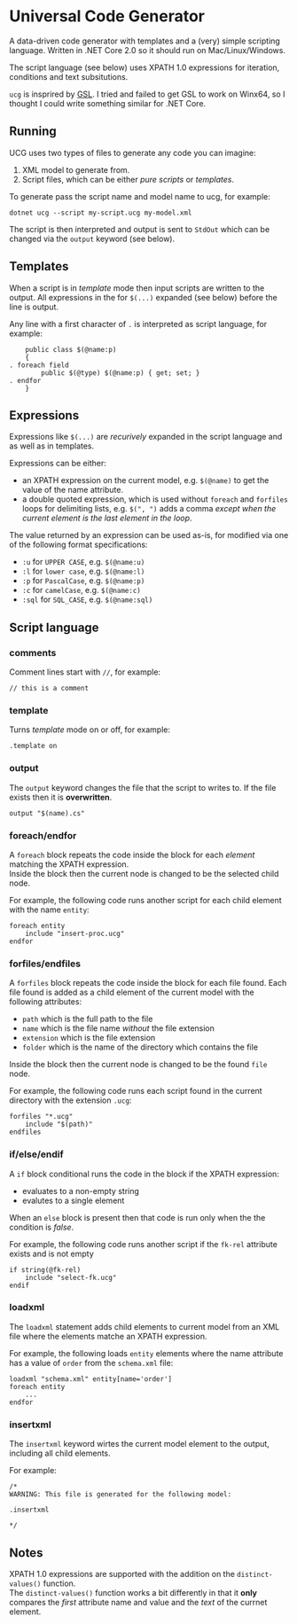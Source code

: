 # Universal Code Generator

A data-driven code generator with templates and a (very) simple scripting language.  Written in .NET Core 2.0 so it should run on Mac/Linux/Windows.

The script language (see below) uses XPATH 1.0 expressions for iteration, conditions and text subsitutions.

`ucg` is insprired by [GSL](https://github.com/imatix/gsl).  I tried and failed to get GSL to work on Winx64, so I thought I could write something similar for .NET Core.

## Running

UCG uses two types of files to generate any code you can imagine:

1. XML model to generate from.
2. Script files, which can be either _pure scripts_ or _templates_.

To generate pass the script name and model name to ucg, for example:
```
dotnet ucg --script my-script.ucg my-model.xml
```

The script is then interpreted and output is sent to `StdOut` which can be changed via the `output` keyword (see below).

## Templates

When a script is in _template_ mode then input scripts are written to the output.  All expressions in the for `$(...)` expanded (see below) before the line is output.

Any line with a first character of `.` is interpreted as script language, for example:
```
	public class $(@name:p)
	{
. foreach field
		public $(@type) $(@name:p) { get; set; }
. endfor
	}
```

## Expressions

Expressions like `$(...)` are _recurively_ expanded in the script language and as well as in templates.  

Expressions can be either:
* an XPATH expression on the current model, e.g. `$(@name)` to get the value of the name attribute.
* a double quoted expression, which is used without `foreach` and `forfiles` loops for delimiting lists, e.g. `$(", ")` adds a comma _except when the current element is the last element in the loop_.

The value returned by an expression can be used as-is, for modified via one of the following format specifications:
* `:u` for `UPPER CASE`, e.g. `$(@name:u)`
* `:l` for `lower case`, e.g. `$(@name:l)`
* `:p` for `PascalCase`, e.g. `$(@name:p)`
* `:c` for `camelCase`, e.g. `$(@name:c)`
* `:sql` for `SQL_CASE`, e.g. `$(@name:sql)`

## Script language

### comments

Comment lines start with `//`, for example:
```
// this is a comment
```

### template

Turns _template_ mode on or off, for example:
```
.template on
```

### output

The `output` keyword changes the file that the script to writes to.  If the file exists then it is __overwritten__.
```
output "$(name).cs"
```

### foreach/endfor

A `foreach` block repeats the code inside the block for each _element_ matching the XPATH expression.  
Inside the block then the current node is changed to be the selected child node.

For example, the following code runs another script for each child element with the name `entity`:
```
foreach entity
	include "insert-proc.ucg"
endfor
```

### forfiles/endfiles

A `forfiles` block repeats the code inside the block for each file found. Each file found is added as a child element of the current model with the following attributes:
* `path` which is the full path to the file
* `name` which is the file name _without_ the file extension
* `extension` which is the file extension
* `folder` which is the name of the directory which contains the file

Inside the block then the current node is changed to be the found `file` node.

For example, the following code runs each script found in the current directory with the extension `.ucg`:
```
forfiles "*.ucg"
	include "$(path)"
endfiles
```

### if/else/endif

A `if` block conditional runs the code in the block if the XPATH expression:
* evaluates to a non-empty string
* evalutes to a single element

When an `else` block is present then that code is run only when the the condition is _false_.

For example, the following code runs another script if the `fk-rel` attribute exists and is not empty
```
if string(@fk-rel)
	include "select-fk.ucg"
endif
```

### loadxml

The `loadxml` statement adds child elements to current model from an XML file where the elements matche an XPATH expression.

For example, the following loads `entity` elements where the name attribute has a value of `order` from the `schema.xml` file:
```
loadxml "schema.xml" entity[name='order']
foreach entity
	...
endfor
```

### insertxml

The `insertxml` keyword wirtes the current model element to the output, including all child elements.

For example:
```
/* 
WARNING: This file is generated for the following model:

.insertxml

*/
```

## Notes

XPATH 1.0 expressions are supported with the addition on the `distinct-values()` function.  
The `distinct-values()` function works a bit differently in that it __only__ compares the _first_ attribute name and value and the _text_ of the currnet element.


